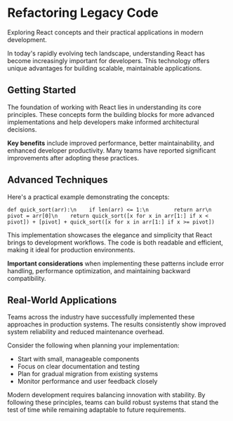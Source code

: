 # Refactoring Legacy Code

Exploring React concepts and their practical applications in modern development.

In today's rapidly evolving tech landscape, understanding React has become increasingly important for developers. This technology offers unique advantages for building scalable, maintainable applications.

## Getting Started

The foundation of working with React lies in understanding its core principles. These concepts form the building blocks for more advanced implementations and help developers make informed architectural decisions.

**Key benefits** include improved performance, better maintainability, and enhanced developer productivity. Many teams have reported significant improvements after adopting these practices.

## Advanced Techniques

Here's a practical example demonstrating the concepts:

<pre><code>def quick_sort(arr):\n    if len(arr) <= 1:\n        return arr\n    pivot = arr[0]\n    return quick_sort([x for x in arr[1:] if x < pivot]) + [pivot] + quick_sort([x for x in arr[1:] if x >= pivot])</code></pre>

This implementation showcases the elegance and simplicity that React brings to development workflows. The code is both readable and efficient, making it ideal for production environments.

**Important considerations** when implementing these patterns include error handling, performance optimization, and maintaining backward compatibility.

## Real-World Applications

Teams across the industry have successfully implemented these approaches in production systems. The results consistently show improved system reliability and reduced maintenance overhead.

Consider the following when planning your implementation:

- Start with small, manageable components
- Focus on clear documentation and testing
- Plan for gradual migration from existing systems
- Monitor performance and user feedback closely

Modern development requires balancing innovation with stability. By following these principles, teams can build robust systems that stand the test of time while remaining adaptable to future requirements.
